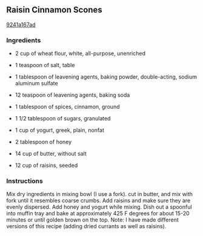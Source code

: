 ## Raisin Cinnamon Scones

[9241a167ad](http://www.food.com/recipe/raisin-cinnamon-scones-8906)

### Ingredients

 - 2 cup of wheat flour, white, all-purpose, unenriched

 - 1 teaspoon of salt, table

 - 1 tablespoon of leavening agents, baking powder, double-acting, sodium aluminum sulfate

 - 12 teaspoon of leavening agents, baking soda

 - 1 tablespoon of spices, cinnamon, ground

 - 1 1/2 tablespoon of sugars, granulated

 - 1 cup of yogurt, greek, plain, nonfat

 - 2 tablespoon of honey

 - 14 cup of butter, without salt

 - 12 cup of raisins, seeded

### Instructions

Mix dry ingredients in mixing bowl (I use a fork). cut in butter, and mix with fork until it resembles coarse crumbs. Add raisins and make sure they are evenly dispersed. Add honey and yogurt while mixing. Dish out a spoonful into muffin tray and bake at approximately 425 F degrees for about 15-20 minutes or until golden brown on the top. Note: I have made different versions of this recipe (adding dried currants as well as raisins).